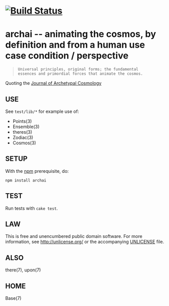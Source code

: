 # [![Build Status](https://secure.travis-ci.org/astrolet/archai.png)](http://travis-ci.org/astrolet/archai)
# archai -- animating the cosmos, by definition and from a human use case condition / perspective

>     Universal principles, original forms; the fundamental
>     essences and primordial forces that animate the cosmos.

Quoting the [Journal of Archetypal Cosmology](http://www.archaijournal.org)


## USE

See `test/lib/*` for example use of:

* Points(3)
* Ensemble(3)
* theres(3)
* Zodiac(3)
* Cosmos(3)


## SETUP

With the [npm](http://npmjs.org/) prerequisite, do:

    npm install archai


## TEST

Run tests with `cake test`.


## LAW

This is free and unencumbered public domain software.
For more information, see <http://unlicense.org/> or the accompanying
[UNLICENSE](http://astrolet.github.com/archai/UNLICENSE.html) file.


## ALSO

there(7), upon(7)


## HOME

Base(7)
